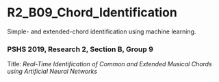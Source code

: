 # R2_B09_Chord_Identification
Simple- and extended-chord identification using machine learning.

### PSHS 2019, Research 2, Section B, Group 9
Title: _Real-Time Identification of Common and Extended Musical Chords using Artificial Neural Networks_
